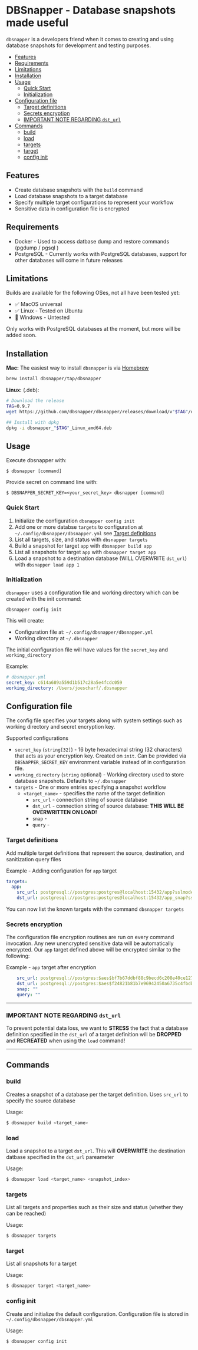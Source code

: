 # DBSnapper - Database snapshots made useful <!-- omit in toc -->

`dbsnapper` is a developers friend when it comes to creating and using database snapshots for development and testing purposes. 

- [Features](#features)
- [Requirements](#requirements)
- [Limitations](#limitations)
- [Installation](#installation)
- [Usage](#usage)
  - [Quick Start](#quick-start)
  - [Initialization](#initialization)
- [Configuration file](#configuration-file)
  - [Target definitions](#target-definitions)
  - [Secrets encryption](#secrets-encryption)
  - [IMPORTANT NOTE REGARDING `dst_url`](#important-note-regarding-dst_url)
- [Commands](#commands)
  - [build](#build)
  - [load](#load)
  - [targets](#targets)
  - [target](#target)
  - [config init](#config-init)
## Features
- Create database snapshots with the `build` command
- Load database snapshots to a target database
- Specify multiple target configurations to represent your workflow
- Sensitive data in configuration file is encrypted
## Requirements
- Docker - Used to access datbase dump and restore commands (pgdump / pgsql )
- PostgreSQL - Currently works with PostgreSQL databases, support for other databases will come in future releases
## Limitations
Builds are available for the following OSes, not all have been tested yet:
- ✅ MacOS universal
- ✅ Linux - Tested on Ubuntu
- 🤷 Windows - Untested

Only works with PostgreSQL databases at the moment, but more will be added soon.

## Installation
__Mac:__ The easiest way to install `dbsnapper` is via [Homebrew](https://brew.sh/)

```sh
brew install dbsnapper/tap/dbsnapper
```

__Linux:__ (.deb):

```sh
# Download the release
TAG=0.9.7
wget https://github.com/dbsnapper/dbsnapper/releases/download/v"$TAG"/dbsnapper_"$TAG"_Linux_amd64.deb 

## Install with dpkg
dpkg -i dbsnapper_"$TAG"_Linux_amd64.deb
```

## Usage

Execute dbsnapper with:
```
$ dbsnapper [command] 
```

Provide secret on command line with:

```
$ DBSNAPPER_SECRET_KEY=<your_secret_key> dbsnapper [command]
```

### Quick Start

1. Initialize the configuration `dbsnapper config init`
2. Add one or more databse `targets` to configuration at `~/.config/dbsnapper/dbsnapper.yml` see [Target definitions](#target-definitions)
3. List all targets, size, and status with `dbsnapper targets`
4. Build a snapshot for target `app` with `dbsnapper build app`
5. List all snapshots for target `app` with `dbsnapper target app`
6. Load a snapshot to a destination database (WILL OVERWRITE `dst_url`) with `dbsnapper load app 1`

### Initialization
`dbsnapper` uses a configuration file and working directory which can be created with the init command:

`dbsnapper config init`

This will create:

- Configuration file at: `~/.config/dbsnapper/dbsnapper.yml`
- Working directory at `~/.dbsnapper`

The initial configuration file will have values for the `secret_key` and `working_directory`

Example: 

```yml
# dbsnapper.yml
secret_key: c614a689a559d1b517c28a5e4fcdc059
working_directory: /Users/joescharf/.dbsnapper
```

## Configuration file
The config file specifies your targets along with system settings such as working directory and secret encryption key.

Supported configurations
- `secret_key` (`string[32]`) - 16 byte hexadecimal string (32 characters) that acts as your encryption key. Created on `init`. Can be provided via `DBSNAPPER_SECRET_KEY` environment variable instead of in configuration file.
- `working_directory` (`string` optional) - Working directory used to store database snapshots. Defaults to `~/.dbsnapper` 
- `targets` - One or more entries specifying a snapshot workflow
  - `<target_name>` - specifies the name of the target definition
    - `src_url` - connection string of source database
    - `dst_url` - connection string of source database: __THIS WILL BE OVERWRITTEN ON LOAD!__
    - `snap` -
    - `query` -

### Target definitions
Add multiple target definitions that represent the source, destination, and sanitization query files

Example - Adding configuration for `app` target
```yml
targets:
  app:
    src_url: postgresql://postgres:postgres@localhost:15432/app?sslmode=disable
    dst_url: postgresql://postgres:postgres@localhost:15432/app_snap?sslmode=disable
```

You can now list the known targets with the command `dbsnapper targets`
### Secrets encryption

The configuration file encryption routines are run on every command invocation. Any new unencrypted sensitive data will be automatically encrypted. Our `app` target defined above will be encrypted similar to the following:

Example - `app` target after encryption
```yml  app:
    src_url: postgresql://postgres:$aes$bf7b67ddbf88c9becd6c208e40ce127cc2164afe74f6c7347a6bce367e1a582b09ff88c6@localhost:15432/app?sslmode=disable
    dst_url: postgresql://postgres:$aes$f24821b81b7e96942450a6735c4fbdb7e2ad23981bc61be7d3a0280679e0411eae512bd7@localhost:15432/app_snap?sslmode=disable
    snap: ""
    query: ""
```

---

### IMPORTANT NOTE REGARDING `dst_url` 

To prevent potential data loss, we want to __STRESS__ the fact that a database definition specified in the `dst_url` of a target definition will be __DROPPED__ and __RECREATED__ when using the `load` command!

---

## Commands

### build
Creates a snapshot of a database per the target definition. Uses `src_url` to specify the source database

Usage:
```sh
$ dbsnapper build <target_name>
```

### load
Load a snapshot to a target `dst_url`. This will __OVERWRITE__ the destination datbase specified in the `dst_url` pareameter

Usage:
```sh
$ dbsnapper load <target_name> <snapshot_index>
```

### targets
List all targets and properties such as their size and status (whether they can be reached)

Usage:
```sh
$ dbsnapper targets
```
### target
List all snapshots for a target

Usage:
```sh
$ dbsnapper target <target_name>
```

### config init
Create and initialize the default configuration. Configuration file is stored in `~/.config/dbsnapper/dbsnapper.yml`

Usage:
```sh
$ dbsnapper config init
```